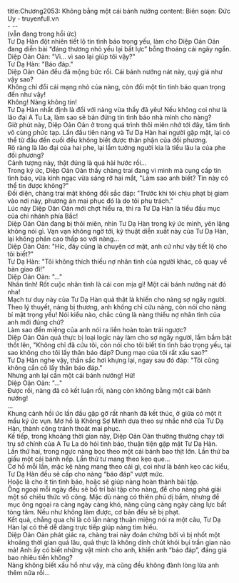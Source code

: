 title:Chương2053: Không bằng một cái bánh nướng
content:
Biên soạn: Đức Uy - truyenfull.vn<br>- --<br>(vẫn đang trong hồi ức)<br>Tư Dạ Hàn đột nhiên tiết lộ tin tình báo trọng yếu, làm cho Diệp Oản Oản đang diễn bài “đáng thương nhỏ yếu lại bất lực” bỗng thoáng cái ngây ngẩn.<br>Diệp Oản Oản: "Vì... vì sao lại giúp tôi vậy?"<br>Tư Dạ Hàn: "Báo đáp."<br>Diệp Oản Oản đều đã mộng bức rồi. Cái bánh nướng nát này, quý giá như vậy sao?<br>Không chỉ đổi cái mạng nhỏ của nàng, còn đổi một tin tình báo quan trọng đến như vậy!<br>Không! Nàng không tin!<br>Tư Dạ Hàn nhất định là đối với nàng vừa thấy đã yêu! Nếu không coi như là lão đại A Tu La, làm sao sẽ bán đứng tin tình báo nhà mình cho nàng?<br>Giờ phút này, Diệp Oản Oản ở trong quá trình thôi miên nhớ tới đây, tâm tình vô cùng phức tạp. Lần đầu tiên nàng và Tư Dạ Hàn hai người gặp mặt, lại có thể từ đầu đến cuối đều không biết được thân phận của đối phương.<br>Rõ ràng là lão đại của hai phe, lại lầm tưởng người kia là tiểu lâu la của phe đối phương?<br>Cảnh tượng này, thật đúng là quá hài hước rồi...<br>Trong ký ức, Diệp Oản Oản thấy chàng trai đang vì mình mà cung cấp tin tình báo, vừa kinh ngạc vừa sáng rỡ hai mắt, "Làm sao anh biết? Tin này có thể tin được không?"<br>Đối diện, chàng trai mặt không đổi sắc đáp: "Trước khi tôi chịu phạt bị giam vào nơi này, phương án mai phục đó là do tôi phụ trách."<br>Lúc này Diệp Oản Oản mới chợt hiểu ra, thì ra Tư Dạ Hàn là tiểu đầu mục của chi nhánh phía Bắc!<br>Diệp Oản Oản đang bị thôi miên, nhìn Tư Dạ Hàn trong ký ức mình, yên lặng không nói gì. Vạn vạn không ngờ tới, kỹ thuật diễn xuất này của Tư Dạ Hàn, lại không phân cao thấp so với nàng...<br>Diệp Oản Oản: "Híc, đây cũng là chuyện cơ mật, anh cứ như vậy tiết lộ cho tôi biết?"<br>Tư Dạ Hàn: "Tôi không thích thiếu nợ nhân tình của người khác, cô quay về bàn giao đi!"<br>Diệp Oản Oản: "..."<br>Nhân tình! Rốt cuộc nhân tình là cái con mịa gì! Một cái bánh nướng nát đó nha!<br>Mạch tư duy này của Tư Dạ Hàn quả thật là khiến cho nàng sợ ngây người. Theo lý thuyết, nàng bị thương, anh không chỉ cứu nàng, còn nói cho nàng bí mật trọng yếu! Nói kiểu nào, chắc cũng là nàng thiếu nợ nhân tình của anh mới đúng chứ?<br>Làm sao đến miệng của anh nói ra liền hoàn toàn trái ngược?<br>Diệp Oản Oản quả thực bị loại logic này làm cho sợ ngây người, lầm bầm bật thốt lên, "Không chỉ đã cứu tôi, còn nói cho tôi biết tin tình báo trọng yếu, tại sao không cho tôi lấy thân báo đáp? Dung mạo của tôi rất xấu sao?"<br>Tư Dạ Hàn nghe vậy, thần sắc hơi khựng lại, ngay sau đó đáp: "Tôi cũng không cần cô lấy thân báo đáp."<br>Nhưng anh lại cần một cái bánh nướng! Hứ!<br>Diệp Oản Oản: "..."<br>Được rồi, nàng đã có kết luận rồi, nàng còn không bằng một cái bánh nướng!<br>...<br>Khung cảnh hồi ức lần đầu gặp gỡ rất nhanh đã kết thúc, ở giữa có một ít mẩu ký ức vụn. Mơ hồ là Không Sợ Minh dựa theo sự nhắc nhở của Tư Dạ Hàn, thành công tránh thoát mai phục.<br>Kế tiếp, trong khoảng thời gian này, Diệp Oản Oản thường thường chạy tới trụ sở chính của A Tu La dò hỏi tình báo, thuận tiện gặp mặt Tư Dạ Hàn.<br>Lần thứ hai, trong ngực nàng bọc theo một cái bánh bao thịt lớn. Lần thứ ba giấu một cái bánh nếp. Lần thứ tư mang theo kẹo que...<br>Cơ hồ mỗi lần, mặc kệ nàng mang theo cái gì, coi như là bánh kẹo các kiểu, Tư Dạ Hàn đều sẽ cấp cho nàng “báo đáp” vượt mức.<br>Hoặc là cho ít tin tình báo, hoặc sẽ giúp nàng hoàn thành bài tập.<br>Ông ngoại mỗi ngày đều sẽ bố trí bài tập cho nàng, để cho nàng phá giải một số chiêu thức võ công. Mặc dù nàng có thiên phú dị bẩm, nhưng đề mục ông ngoại ra càng ngày càng khó, nàng cũng càng ngày càng lực bất tòng tâm. Nếu như không làm được, cơ bản đều sẽ bị phạt.<br>Kết quả, chẳng qua chỉ là có lần nàng thuận miệng nói ra một câu, Tư Dạ Hàn lại có thể dễ dàng trực tiếp giúp nàng tìm hiểu.<br>Diệp Oản Oản phát giác ra, chàng trai này đoán chừng bởi vì bị nhốt một khoảng thời gian quá lâu, quả thực là không dính chút khói bụi trần gian nào mà! Anh ấy có biết những vật mình cho anh, khiến anh “báo đáp”, đáng giá bao nhiêu tiền không?<br>Nàng không biết xấu hổ như vậy, mà cũng đều không đành lòng lừa anh thêm nữa rồi...